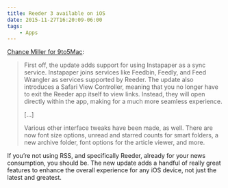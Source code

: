 ```yaml
---
title: Reeder 3 available on iOS
date: 2015-11-27T16:20:09-06:00
tags:
    - Apps
---
```

[Chance Miller for 9to5Mac](https://9to5mac.com/2015/11/24/reeder-3-ipad-pro-ios/):

> First off, the update adds support for using Instapaper as a sync service. Instapaper joins services like Feedbin, Feedly, and Feed Wrangler as services supported by Reeder. The update also introduces a Safari View Controller, meaning that you no longer have to exit the Reeder app itself to view links. Instead, they will open directly within the app, making for a much more seamless experience.
>
> \[…\]
>
> Various other interface tweaks have been made, as well. There are now font size options, unread and starred counts for smart folders, a new archive folder, font options for the article viewer, and more.

If you’re not using RSS, and specifically Reeder, already for your news consumption, you should be. The new update adds a handful of really great features to enhance the overall experience for any iOS device, not just the latest and greatest.